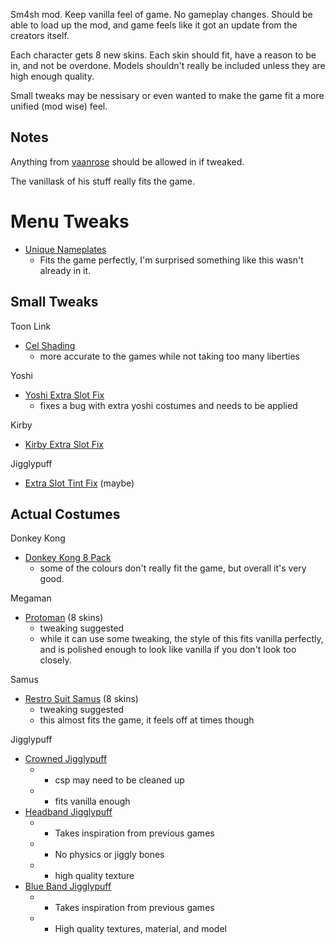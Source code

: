 Sm4sh mod.
Keep vanilla feel of game.
No gameplay changes.
Should be able to load up the mod, and game feels like it got an update from the creators itself.

Each character gets 8 new skins.
Each skin should fit, have a reason to be in, and not be overdone.
Models shouldn't really be included unless they are high enough quality.

Small tweaks may be nessisary or even wanted to make the game fit a more unified (mod wise) feel.

## Notes
Anything from [vaanrose](https://gamebanana.com/members/1474375) should be allowed in if tweaked.

The vanillask of his stuff really fits the game.

# Menu Tweaks
  - [Unique Nameplates](https://gamebanana.com/guis/31600)
    * Fits the game perfectly, I'm surprised something like this wasn't already in it.

## Small Tweaks
Toon Link
  - [Cel Shading](https://gamebanana.com/skins/151597)
    * more accurate to the games while not taking too many liberties

Yoshi
  - [Yoshi Extra Slot Fix](http://gamebanana.com/gamefiles/4950)
    * fixes a bug with extra yoshi costumes and needs to be applied
    
Kirby
  - [Kirby Extra Slot Fix](https://gamebanana.com/threads/205702)
  
Jigglypuff
  - [Extra Slot Tint Fix](https://gamebanana.com/skins/155488) (maybe)
  



## Actual Costumes

Donkey Kong
  - [Donkey Kong 8 Pack](https://gamebanana.com/skins/146237)
    * some of the colours don't really fit the game, but overall it's very good.

Megaman
  - [Protoman](https://gamebanana.com/skins/154251) (8 skins)
    * tweaking suggested
    * while it can use some tweaking, the style of this fits vanilla perfectly, and is polished enough to look like vanilla if you don't look too closely.
  
Samus
  - [Restro Suit Samus](https://gamebanana.com/skins/154673) (8 skins)
    * tweaking suggested
    * this almost fits the game, it feels off at times though
    
    
  
Jigglypuff
  - [Crowned Jigglypuff](https://gamebanana.com/skins/152744)
    * - csp may need to be cleaned up
    * * fits vanilla enough
  - [Headband Jigglypuff](https://gamebanana.com/skins/156900)
    * * Takes inspiration from previous games
    * - No physics or jiggly bones
    * + high quality texture
  - [Blue Band Jigglypuff](https://gamebanana.com/skins/160510)
    * * Takes inspiration from previous games
    * + High quality textures, material, and model
